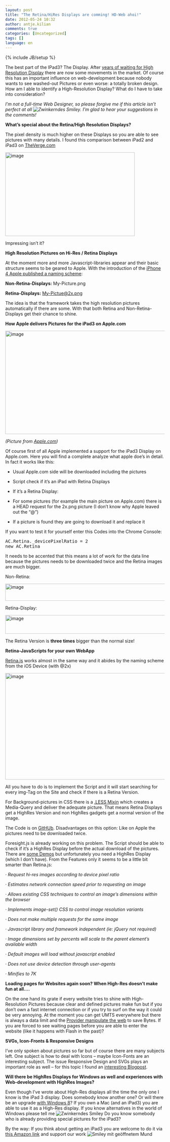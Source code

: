 ```yaml
---
layout: post
title: "The Retina/HiRes Displays are comming! HD-Web ahoi!"
date: 2012-05-24 10:32
author: antje.kilian
comments: true
categories: [Uncategorized]
tags: []
language: en
---
```

{% include JB/setup %}
&nbsp;

<strong> </strong>

The best part of the IPad3? The Display. After <a href="http://www.codinghorror.com/blog/2007/06/where-are-the-high-resolution-displays.html">years of waiting for High Resolution Display</a> there are now some movements in the market. Of course this has an important influence on web-development because nobody wants to see washed-out Pictures or even worse: a totally broken design. How am I able to identify a High-Resolution Display? What do I have to take into consideration?

<em>I’m not a full-time Web Designer, so please forgive me if this article isn’t perfect at all <img class="wlEmoticon wlEmoticon-winkingsmile" style="border-style: none;" src="{{BASE_PATH}}/assets/wp-images-en/wlEmoticon-winkingsmile38.png" alt="Zwinkerndes Smiley" />. I’m glad to hear your suggestions in the comments! </em>

<em> </em>

<strong>What’s special about the Retina/High Resolution Displays?</strong>

The pixel density is much higher on these Displays so you are able to see pictures with many details. I found this comparison between iPad2 and iPad3 on <a href="http://www.theverge.com/">TheVerge.com</a>

<img style="background-image: none; padding-left: 0px; padding-right: 0px; padding-top: 0px; border: 0px;" title="image" src="http://code-inside.de/blog/wp-content/uploads/image_thumb688.png" border="0" alt="image" width="409" height="264" />

Impressing isn’t it?

<strong>High Resolution Pictures on Hi-Res / Retina Displays</strong>

At the moment more and more Javascript-libraries appear and their basic structure seems to be geared to Apple. With the introduction of the <a href="http://developer.apple.com/library/ios/#documentation/2DDrawing/Conceptual/DrawingPrintingiOS/SupportingHiResScreens/SupportingHiResScreens.html">iPhone 4 Apple published a naming scheme</a>:

<strong>Non-Retina-Displays:</strong> My-Picture.png

<strong>Retina-Displays:</strong> My-Pictue@2x.png

The idea is that the framework takes the high resolution pictures automatically if there are some. With that both Retina and Non-Retina-Displays get their chance to shine.

<strong>How Apple delivers Pictures for the iPad3 on Apple.com </strong>

<img style="background-image: none; padding-left: 0px; padding-right: 0px; padding-top: 0px; border: 0px;" title="image" src="http://code-inside.de/blog/wp-content/uploads/image1522.png" border="0" alt="image" width="540" height="326" />

<strong> </strong>

<em>(Picture from <a href="http://apple.com/">Apple.com</a>)</em>

Of course first of all Apple implemented a support for the iPad3 Display on Apple.com. Here you will find a complete analyze what apple doe’s in detail. In fact it works like this:

- Usual Apple.com side will be downloaded including the pictures

- Script check if it’s an iPad with Retina Displays

- If it’s a Retina Display:

- For some pictures (for example the main picture on Apple.com) there is a HEAD request for the 2x.png picture (I don’t know why Apple leaved out the “@”)

- If a picture is found they are going to download it and replace it

If you want to test it for yourself enter this Codes into the Chrome Console:
<div id="scid:812469c5-0cb0-4c63-8c15-c81123a09de7:910d0256-5cbd-49bd-9035-ee7e4d817b2b" class="wlWriterEditableSmartContent" style="margin: 0px; display: inline; float: none; padding: 0px;">
<pre class="c#">AC.Retina._devicePixelRatio = 2
new AC.Retina</pre>
</div>
It needs to be accented that this means a lot of work for the data line because the pictures needs to be downloaded twice and the Retina images are much bigger.

Non-Retina:

<img style="background-image: none; padding-left: 0px; padding-right: 0px; padding-top: 0px; border: 0px;" title="image" src="http://code-inside.de/blog/wp-content/uploads/image_thumb689.png" border="0" alt="image" width="599" height="54" />

Retina-Display:

<img style="background-image: none; padding-left: 0px; padding-right: 0px; padding-top: 0px; border: 0px;" title="image" src="http://code-inside.de/blog/wp-content/uploads/image_thumb690.png" border="0" alt="image" width="609" height="59" />

The Retina Version is <strong>three times</strong> bigger than the normal size!

<strong>Retina-JavaScripts for your own WebApp</strong>

<strong> </strong>

<a href="http://retinajs.com/">Retina.js</a> works almost in the same way and it abides by the naming scheme from the iOS Device (with @2x)

<img style="background-image: none; padding-left: 0px; padding-right: 0px; padding-top: 0px; border: 0px;" title="image" src="http://code-inside.de/blog/wp-content/uploads/image1525.png" border="0" alt="image" width="524" height="336" />

All you have to do is to implement the Script and it will start searching for every img-Tag on the Site and check if there is a Retina Version.

For Background-pictures in CSS there is a <a href="https://github.com/imulus/retinajs/blob/master/src/retina.less">.LESS Mixin</a> which creates a Media-Query and deliver the adequate picture. That means Retina Displays get a HighRes Version and non HighRes gadgets get a normal version of the image.

The Code is on <a href="https://github.com/imulus/retinajs">GitHUb</a>. Disadvantages on this option: Like on Apple the pictures need to be downloaded twice.

Foresight.js is already working on this problem. The Script should be able to check if it’s a HighRes Display before the actual download of the pictures. There are <a href="http://foresightjs.appspot.com/demos/">some Demos</a> but unfortunately you need a HighRes Display (which I don’t have). From the Features only it seems to be a little bit smarter than Retina.js:

· <em>Request hi-res images according to device pixel ratio</em>

· <em>Estimates network connection speed prior to requesting an image</em>

· <em>Allows existing CSS techniques to control an image’s dimensions within the browser</em>

· <em>Implements image-set() CSS to control image resolution variants</em>

· <em>Does not make multiple requests for the same image</em>

· <em>Javascript library and framework independent (ie: jQuery not required)</em>

· <em>Image dimensions set by percents will scale to the parent element’s available width</em>

· <em>Default images will load without javascript enabled</em>

· <em>Does not use device detection through user-agents</em>

· <em>Minifies to 7K</em>

<strong>

Loading pages for Websites again soon? When High-Res doesn’t make fun at all….</strong>

On the one hand its grate if every website tries to shine with High-Resolution Pictures because clear and defined pictures make fun but if you don’t own a fast internet connection or if you try to surf on the way it could be very annoying. At the moment you can get UMTS everywhere but there is always a data limit and the <a href="http://www.zdnet.de/magazin/41515603/internet-per-umts-so-faelschen-deutsche-provider-webinhalte.htm">Provider manipulate the web</a> to save Bytes. If you are forced to see waiting pages before you are able to enter the website (like it happens with Flash in the past)?

<strong>SVGs, Icon-Fronts &amp; Responsive Designs</strong>

<strong> </strong>

I’ve only spoken about pictures so far but of course there are many subjects left. One subject is how to deal with Icons – maybe Icon-Fonts are an interesting subject. The issue Responsive Design and SVGs plays an important role as well – for this topic I found an <a href="http://medialoot.com/blog/high-resolution-web/">interesting Blogpost</a>.

<strong> </strong>

<strong>Will there be HighRes Displays for Windows as well and experiences with Web-development with HighRes Images?</strong>

<strong> </strong>

Even though I’ve wrote about High-Res displays all the time the only one I know is the iPad 3 display. Does somebody know another one? Or will there be an upgrade <a href="http://blogs.msdn.com/b/b8/archive/2012/03/21/scaling-to-different-screens.aspx">with Windows 8</a>? If you own a Mac (and an iPad3) you are able to use it as a High-Res display. If you know alternatives in the world of Windows please tell me <img class="wlEmoticon wlEmoticon-winkingsmile" style="border-style: none;" src="{{BASE_PATH}}/assets/wp-images-en/wlEmoticon-winkingsmile38.png" alt="Zwinkerndes Smiley" /> Do you know somebody who is already providing special pictures for the iPad3?

By the way: If you think about getting an iPad3 you are welcome to do it via <a href="http://astore.amazon.de/codeinside-21/detail/B007IV5PI6">this Amazon link</a> and support our work <img class="wlEmoticon wlEmoticon-openmouthedsmile" style="border-style: none;" src="{{BASE_PATH}}/assets/wp-images-en/wlEmoticon-openmouthedsmile3.png" alt="Smiley mit geöffnetem Mund" />
